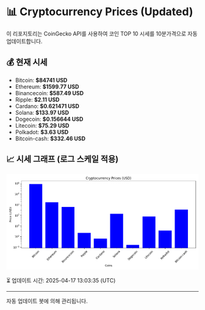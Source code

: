 
# 📊 Cryptocurrency Prices (Updated)

이 리포지토리는 CoinGecko API를 사용하여 코인 TOP 10 시세를 10분가격으로 자동 업데이트합니다.

## 💰 현재 시세
- Bitcoin: **$84741 USD**
- Ethereum: **$1599.77 USD**
- Binancecoin: **$587.49 USD**
- Ripple: **$2.11 USD**
- Cardano: **$0.621471 USD**
- Solana: **$133.97 USD**
- Dogecoin: **$0.156644 USD**
- Litecoin: **$75.29 USD**
- Polkadot: **$3.63 USD**
- Bitcoin-cash: **$332.46 USD**

## 📈 시세 그래프 (로그 스케일 적용)
![Crypto Prices](crypto_prices.png)

⏳ 업데이트 시간: 2025-04-17 13:03:35 (UTC)

---
자동 업데이트 봇에 의해 관리됩니다.
